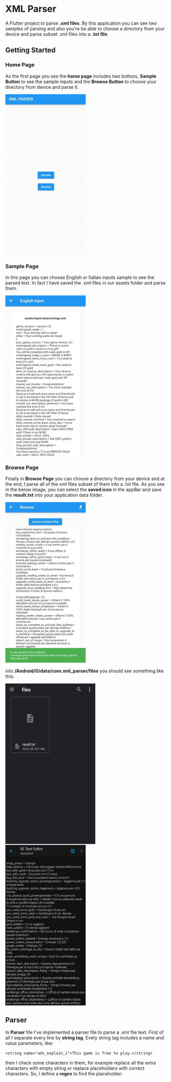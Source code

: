 
# XML Parser  

A Flutter project to parse **.xml files**. By this application you can see two samples of parsing and also you're be able to choose a directory from your device and parse subset .xml files into a **.txt file**.
  
## Getting Started  
  
### Home Page
As the first page you see the **home page** includes two buttons, **Sample Button** to see the sample inputs and the **Browse Button** to choose your directory from device and parse it.

<img src="https://github.com/MahdiGharooni/taskimages/blob/main/xml1.jpeg?raw=true"  width="250" height="500">


### Sample Page
In this page you can choose English or Italian inputs sample to see the parsed text. In fact I have saved the .xml files in our assets folder and parse them.

<img src="https://github.com/MahdiGharooni/taskimages/blob/main/xml2.jpeg?raw=true"  width="250" height="500">


### Browse Page
Finally in **Browse Page** you can choose a directory from your device and at the end, I parse all of the xml files subset of them into a .txt file. As you see in the below image, you can select the **saved icon** in the appBar and save the **result.txt** into your application data folder.

<img src="https://github.com/MahdiGharooni/taskimages/blob/main/xml3.jpeg?raw=true"  width="250" height="500">

into **/Android/0/data/com.xml_parser/files** you should see something like this:

<img src="https://github.com/MahdiGharooni/taskimages/blob/main/xml4.jpeg?raw=true"  width="280" height="500">  <img src="https://github.com/MahdiGharooni/taskimages/blob/main/xml5.jpeg?raw=true"  width="250" height="500">



## Parser
In **Parser** file I've implemented a parser file to parse a .xml file text. First of all I separate every line by **string tag**. Evety string tag includes a name and value parameters, like:

    <string name="ads_explain_1">This game is free to play.</string>
    
    
then I check some characters in them, for example replace all the extra characters with empty string or replace placeholders with correct characters. So, I define a **regex** to find the placeholder:
    